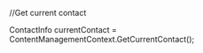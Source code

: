 
//Get current contact

ContactInfo currentContact = ContentManagementContext.GetCurrentContact();

